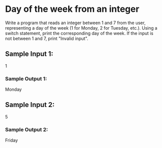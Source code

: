 # Day of the week from an integer

Write a program that reads an integer between 1 and 7 from the user, representing a day of the week (1 for Monday, 2 for Tuesday, etc.). Using a switch statement, print the corresponding day of the week. If the input is not between 1 and 7, print "Invalid input".

## Sample Input 1:

1

### Sample Output 1:

Monday

## Sample Input 2:

5

### Sample Output 2:

Friday